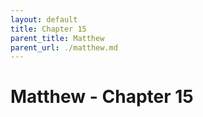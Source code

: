 ```yaml
---
layout: default
title: Chapter 15
parent_title: Matthew
parent_url: ./matthew.md
---
```


# Matthew - Chapter 15
